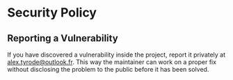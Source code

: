 # Security Policy

## Reporting a Vulnerability

If you have discovered a vulnerability inside the project, report it privately at <alex.tyrode@outlook.fr>. This way the maintainer can work on a proper fix without disclosing the problem to the public before it has been solved.
